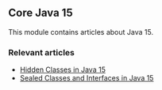## Core Java 15

This module contains articles about Java 15. 

### Relevant articles

- [Hidden Classes in Java 15](https://www.baeldung.com/java-hidden-classes)
- [Sealed Classes and Interfaces in Java 15](https://www.baeldung.com/java-sealed-classes-interfaces)
